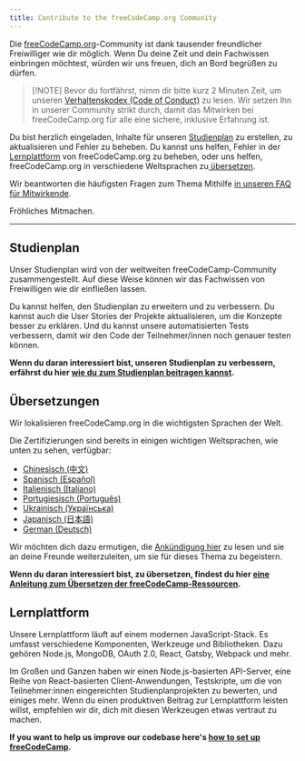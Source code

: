 ```yaml
---
title: Contribute to the freeCodeCamp.org Community
---
```


Die [freeCodeCamp.org](https://freecodecamp.org)-Community ist dank tausender freundlicher Freiwilliger wie dir möglich. Wenn Du deine Zeit und dein Fachwissen einbringen möchtest, würden wir uns freuen, dich an Bord begrüßen zu dürfen.

> [!NOTE] Bevor du fortfährst, nimm dir bitte kurz 2 Minuten Zeit, um unseren [Verhaltenskodex (Code of Conduct)](https://www.freecodecamp.org/code-of-conduct) zu lesen. Wir setzen Ihn in unserer Community strikt durch, damit das Mitwirken bei freeCodeCamp.org für alle eine sichere, inklusive Erfahrung ist.

Du bist herzlich eingeladen, Inhalte für unseren [Studienplan](#curriculum) zu erstellen, zu aktualisieren und Fehler zu beheben. Du kannst uns helfen, Fehler in der [Lernplattform](#learning-platform) von freeCodeCamp.org zu beheben, oder uns helfen, freeCodeCamp.org in verschiedene Weltsprachen zu[ übersetzen](#translations).

Wir beantworten die häufigsten Fragen zum Thema Mithilfe [ in unseren FAQ für Mitwirkende](FAQ).

Fröhliches Mitmachen.

---

## Studienplan

Unser Studienplan wird von der weltweiten freeCodeCamp-Community zusammengestellt. Auf diese Weise können wir das Fachwissen von Freiwilligen wie dir einfließen lassen.

Du kannst helfen, den Studienplan zu erweitern und zu verbessern. Du kannst auch die User Stories der Projekte aktualisieren, um die Konzepte besser zu erklären. Und du kannst unsere automatisierten Tests verbessern, damit wir den Code der Teilnehmer/innen noch genauer testen können.

**Wenn du daran interessiert bist, unseren Studienplan zu verbessern, erfährst du hier [wie du zum Studienplan beitragen kannst](how-to-work-on-coding-challenges).**

## Übersetzungen

Wir lokalisieren freeCodeCamp.org in die wichtigsten Sprachen der Welt.

Die Zertifizierungen sind bereits in einigen wichtigen Weltsprachen, wie unten zu sehen, verfügbar:

- [Chinesisch (中文)](https://www.freecodecamp.org/chinese/learn)
- [Spanisch (Español)](https://www.freecodecamp.org/espanol/learn)
- [Italienisch (Italiano)](https://www.freecodecamp.org/italian/learn)
- [Portugiesisch (Português)](https://www.freecodecamp.org/portuguese/learn)
- [Ukrainisch (Українська)](https://www.freecodecamp.org/ukrainian/learn)
- [Japanisch (日本語)](https://www.freecodecamp.org/japanese/learn)
- [German (Deutsch)](https://www.freecodecamp.org/german/learn)

Wir möchten dich dazu ermutigen, die [Ankündigung hier](https://www.freecodecamp.org/news/help-translate-freecodecamp-language/) zu lesen und sie an deine Freunde weiterzuleiten, um sie für dieses Thema zu begeistern.

**Wenn du daran interessiert bist, zu übersetzen, findest du hier [eine Anleitung zum Übersetzen der freeCodeCamp-Ressourcen](how-to-translate-files).**

## Lernplattform

Unsere Lernplattform läuft auf einem modernen JavaScript-Stack. Es umfasst verschiedene Komponenten, Werkzeuge und Bibliotheken. Dazu gehören Node.js, MongoDB, OAuth 2.0, React, Gatsby, Webpack und mehr.

Im Großen und Ganzen haben wir einen Node.js-basierten API-Server, eine Reihe von React-basierten Client-Anwendungen, Testskripte, um die von Teilnehmer:innen eingereichten Studienplanprojekten zu bewerten, und einiges mehr. Wenn du einen produktiven Beitrag zur Lernplattform leisten willst, empfehlen wir dir, dich mit diesen Werkzeugen etwas vertraut zu machen.

**If you want to help us improve our codebase here's [how to set up freeCodeCamp](how-to-setup-freecodecamp-locally).**
